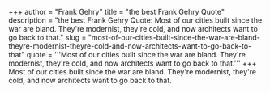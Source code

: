 +++
author = "Frank Gehry"
title = "the best Frank Gehry Quote"
description = "the best Frank Gehry Quote: Most of our cities built since the war are bland. They're modernist, they're cold, and now architects want to go back to that."
slug = "most-of-our-cities-built-since-the-war-are-bland-theyre-modernist-theyre-cold-and-now-architects-want-to-go-back-to-that"
quote = '''Most of our cities built since the war are bland. They're modernist, they're cold, and now architects want to go back to that.'''
+++
Most of our cities built since the war are bland. They're modernist, they're cold, and now architects want to go back to that.
